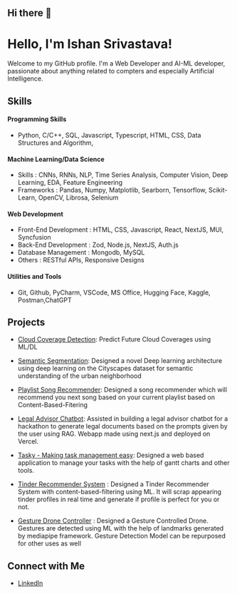## Hi there 👋
# Hello, I'm Ishan Srivastava!

Welcome to my GitHub profile. I'm a Web Developer and AI-ML developer, passionate about anything related to compters and especially Artificial Intelligence.
## Skills
#### Programming Skills
- Python, C/C++, SQL, Javascript, Typescript, HTML, CSS, Data Structures and Algorithm,
#### Machine Learning/Data Science
- Skills : CNNs, RNNs, NLP, Time Series Analysis, Computer Vision, Deep Learning, EDA, Feature Engineering
- Frameworks : Pandas, Numpy, Matplotlib, Searborn, Tensorflow, Scikit-Learn, OpenCV, Librosa, Selenium
#### Web Development
- Front-End Development : HTML, CSS, Javascript, React, NextJS, MUI, Syncfusion
- Back-End Development : Zod, Node.js, NextJS, Auth.js
- Database Management : Mongodb, MySQL
- Others : RESTful APIs, Responsive Designs
#### Utilities and Tools
- Git, Github, PyCharm, VSCode, MS Office, Hugging Face, Kaggle, Postman,ChatGPT

## Projects
- [Cloud Coverage Detection](https://github.com/Ishan130803/CCD-Cloud-Coverage-Detection): Predict Future Cloud Coverages using ML/DL
  
- [Semantic Segmentation](https://github.com/Ishan130803/Semantic-Segmentation-CityScapes-Dataset): Designed a novel Deep learning architecture using deep learning on the Cityscapes dataset for semantic
understanding of the urban neighborhood

- [Playlist Song Recommender](https://github.com/Ishan130803/Song-Recommendation-Engine): Designed a song recommender which will recommend you next song based on your current playlist based on Content-Based-Fitering
  
- [Legal Advisor Chatbot](https://github.com/Ishan130803/Innovate-For-Lawyered-LegalEaseWebAPP): Assisted in building a legal advisor chatbot for a hackathon to generate legal documents based on the prompts given by the user
using RAG. Webapp made using next.js and deployed on Vercel.

- [Tasky - Making task management easy](https://github.com/Ishan130803/Tasky): Designed a web based application to manage your tasks with the help of gantt charts and other tools.
  
- [Tinder Recommender System](https://github.com/Ishan130803/Tinder-Recommender-System) : Designed a Tinder Recommender System with content-based-filtering using ML. It will scrap appearing tinder profiles in real time and generate if profile is perfect for you or not.
  
- [Gesture Drone Controller](https://github.com/Ishan130803/Gesture-Drone-Controller) : Designed a Gesture Controlled Drone. Gestures are detected using ML with the help of landmarks generated by mediapipe framework. Gesture Detection Model can be repurposed for other uses as well

## Connect with Me
- [LinkedIn](http://www.linkedin.com/in/ishan-srivastava-baa7a3276)

<!--
**Ishan130803/Ishan130803** is a ✨ _special_ ✨ repository because its `README.md` (this file) appears on your GitHub profile.

Here are some ideas to get you started:

- 🔭 I’m currently working on ...
- 🌱 I’m currently learning ...
- 👯 I’m looking to collaborate on ...
- 🤔 I’m looking for help with ...
- 💬 Ask me about ...
- 📫 How to reach me: ...
- 😄 Pronouns: ...
- ⚡ Fun fact: ...
-->
